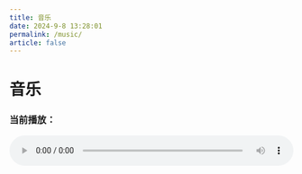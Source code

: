 ```yaml
---
title: 音乐
date: 2024-9-8 13:28:01
permalink: /music/
article: false
---
```


<style>
.mp3-list {
    padding: 0;
    margin: 0;
    color: #000;
}

.mp3-list li {
    display: flex;
    align-items: center;
    padding: 10px;
    margin-bottom: 10px;
    background-color: #ffffff; 
    border: 1px solid #ddd; /* Border color */
    border-radius: 5px; /* Border radius */
    cursor: pointer; /* Cursor pointer */
    transition: background-color 0.3s ease, box-shadow 0.3s ease, transform 0.3s ease; /* Transition effects */
}

.mp3-list li:hover {
    background-color: #f0f0f0;
    box-shadow: 0 4px 8px rgba(0, 0, 0, 0.2); 
    transform: translateY(-2px); 
}

#audioPlayer{
    width: 100%;
}
</style>
<body>
    <h1>音乐</h1>
    <h3 id="currentTrack">当前播放：</h3>
    <!-- 音频播放器 -->
    <audio id="audioPlayer" controls>
        <source id="audioSource" src="" type="audio/mpeg">
        您的浏览器不支持音频播放。
    </audio>

<div class="mp3-container">
    <ul class="mp3-list">
            <!-- 动态生成列表项 -->
    </ul>
</div>
</body>